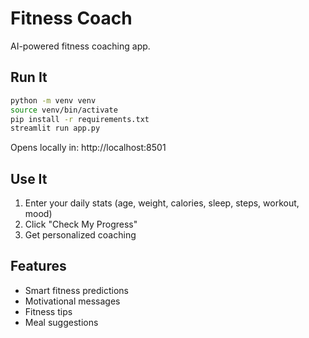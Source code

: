 # Fitness Coach

AI-powered fitness coaching app.

## Run It

```bash
python -m venv venv
source venv/bin/activate
pip install -r requirements.txt
streamlit run app.py
```

Opens locally in: http://localhost:8501

## Use It

1. Enter your daily stats (age, weight, calories, sleep, steps, workout, mood)
2. Click "Check My Progress"
3. Get personalized coaching

## Features

- Smart fitness predictions
- Motivational messages
- Fitness tips
- Meal suggestions

